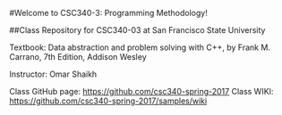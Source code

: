 #Welcome to CSC340-3: Programming Methodology!

##Class Repository for CSC340-03 at San Francisco State University


Textbook: Data abstraction and problem solving with C++, by Frank M. Carrano, 7th Edition, Addison Wesley 


Instructor: Omar Shaikh


Class GitHub page: https://github.com/csc340-spring-2017
Class WIKI: https://github.com/csc340-spring-2017/samples/wiki
